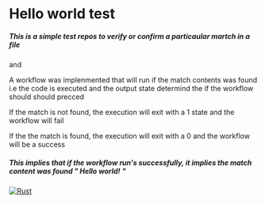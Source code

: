 # Hello world test 

##### This is a simple test repos to verify or confirm a particaular  martch in a file 
and 

A workflow was implenmented that will run if the match contents was found i.e the code is executed and the output state 
determind the if the workflow should should precced 

If the match is not found, the execution will exit with a 1 state and the workflow will fail 

If the the match is found, the execution will exit with a 0 and the workflow will be a success

##### This implies that if the workflow run's successfully, it implies the match content was found " Hello world! "



[![Rust](https://github.com/lele-maxwell/fibbot-test/actions/workflows/output-confirmation.yml/badge.svg)](https://github.com/lele-maxwell/fibbot-test/actions/workflows/output-confirmation.yml)
